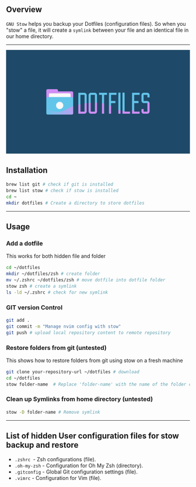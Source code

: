  ## Overview

`GNU Stow` helps you backup your Dotfiles (configuration files). So when you "stow" a file, it will create a `symlink` between your file and an identical file in our home directory.

---
![Cover Page](/assets/images/cover-dotfiles.png)
## Installation

```bash
brew list git # check if git is installed
brew list stow # check if stow is installed
cd ~
mkdir dotfiles # Create a directory to store dotfiles

```



---

## Usage

### Add a dotfile
This works for both hidden file and folder

```bash
cd ~/dotfiles
mkdir ~/dotfiles/zsh # create folder
mv ~/.zshrc ~/dotfiles/zsh # move dotfile into dotfile folder
stow zsh # create a symlink
ls -ld ~/.zshrc # check for new symlink
```

### GIT version Control
```bash
git add .
git commit -m "Manage nvim config with stow"
git push # upload local repository content to remote repository
```

### Restore folders from git (untested)

This shows how to restore folders from git using stow on a fresh machine

```bash
git clone your-repository-url ~/dotfiles # download
cd ~/dotfiles
stow folder-name  # Replace 'folder-name' with the name of the folder containing your config files, e.g., zsh, oh-my-zsh, etc.
```

### Clean up Symlinks from home directory (untested)
```bash
stow -D folder-name # Remove symlink
```




---

## List of hidden User configuration files for stow backup and restore

* `.zshrc `- Zsh configurations (file).
* `.oh-my-zsh` - Configuration for Oh My Zsh (directory).
* `.gitconfig` - Global Git configuration settings (file).
*  `.vimrc` - Configuration for Vim (file).
